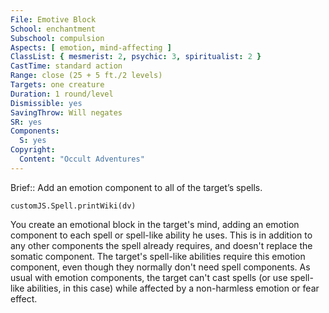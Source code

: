 ```yaml
---
File: Emotive Block
School: enchantment
Subschool: compulsion
Aspects: [ emotion, mind-affecting ]
ClassList: { mesmerist: 2, psychic: 3, spiritualist: 2 }
CastTime: standard action
Range: close (25 + 5 ft./2 levels)
Targets: one creature
Duration: 1 round/level
Dismissible: yes
SavingThrow: Will negates
SR: yes
Components:
  S: yes
Copyright:
  Content: "Occult Adventures"
---
```

Brief:: Add an emotion component to all of the target’s spells.

```dataviewjs
customJS.Spell.printWiki(dv)
```

You create an emotional block in the target's mind, adding an emotion component to each spell or spell-like ability he uses. This is in addition to any other components the spell already requires, and doesn't replace the somatic component. The target's spell-like abilities require this emotion component, even though they normally don't need spell components.  As usual with emotion components, the target can't cast spells (or use spell-like abilities, in this case) while affected by a non-harmless emotion or fear effect.
